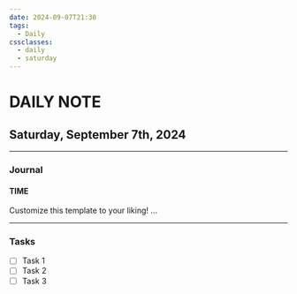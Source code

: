 ```yaml
---
date: 2024-09-07T21:30
tags:
  - Daily
cssclasses:
  - daily
  - saturday
---
```

# DAILY NOTE
## Saturday, September 7th, 2024
***
### Journal
#### TIME
Customize this template to your liking!
...
***
### Tasks
- [ ] Task 1
- [ ] Task 2
- [ ] Task 3